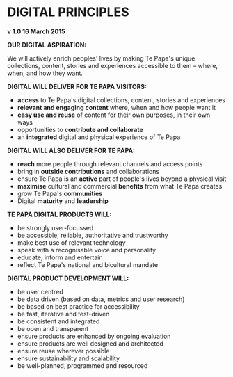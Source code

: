 # DIGITAL PRINCIPLES

**v 1.0 16 March 2015**

**OUR DIGITAL ASPIRATION:**

We will actively enrich peoples' lives  by making Te Papa's  unique collections, content, stories and experiences accessible to them – where, when, and how they  want.

**DIGITAL WILL DELIVER FOR TE PAPA VISITORS:**

- **access** to Te Papa's digital collections, content, stories and experiences 
- **relevant and engaging content** where, when and how people want it 
- **easy use and reuse** of content for their own purposes, in their own ways
- opportunities to **contribute and collaborate**
- an **integrated** digital and physical experience of Te Papa 

**DIGITAL WILL ALSO DELIVER FOR TE PAPA:**

- **reach** more people through relevant channels and access points
- bring in **outside contributions** and collaborations
- ensure Te Papa is an **active** part of people's lives beyond a physical visit
- **maximise** cultural and commercial **benefits** from what Te Papa creates
- grow Te Papa's **communities** 
- Digital **maturity** and **leadership** 

**TE PAPA DIGITAL PRODUCTS WILL:**

- be strongly user-focussed
- be accessible, reliable, authoritative and trustworthy
- make best use of relevant technology
- speak with a recognisable voice and personality
- educate, inform and entertain
- reflect Te Papa's national and bicultural mandate

**DIGITAL PRODUCT DEVELOPMENT WILL:**

- be user centred
- be data driven (based on data, metrics and user research)
- be based on best practice for accessibility
- be fast, iterative and test-driven 
- be consistent and integrated
- be open and transparent
- ensure products are enhanced by ongoing evaluation 
- ensure products are well designed and architected 
- ensure reuse wherever possible
- ensure sustainability and scalability
- be well-planned, programmed and resourced